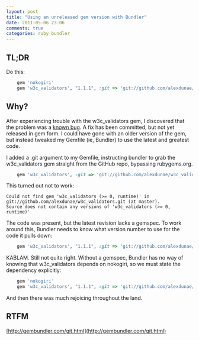 ```yaml
---
layout: post
title: "Using an unreleased gem version with Bundler"
date: 2011-05-06 23:06
comments: true
categories: ruby bundler
---
```

## TL;DR

Do this:

``` ruby
    gem 'nokogiri'
    gem 'w3c_validators', "1.1.1", :git => 'git://github.com/alexdunae/w3c_validators.git'
```
<!--more-->
## Why?

After experiencing trouble with the w3c_validators gem, I discovered that the problem was a [known bug](https://github.com/alexdunae/w3c_validators/issues/3).  A fix has been committed, but not yet released in gem form.  I could have gone with an older version of the gem, but instead tweaked my Gemfile (ie, Bundler) to use the latest and greatest code.

I added a :git argument to my Gemfile, instructing bundler to grab the w3c_validators gem straight from the GitHub repo, bypassing rubygems.org.

``` ruby
    gem 'w3c_validators', :git => 'git://github.com/alexdunae/w3c_validators.git'
```

This turned out not to work:

    Could not find gem 'w3c_validators (>= 0, runtime)' in 
    git://github.com/alexdunae/w3c_validators.git (at master).
    Source does not contain any versions of 'w3c_validators (>= 0, runtime)'

The code was present, but the latest revision lacks a gemspec.  To work around this, Bundler needs to know what version number to use for the code it pulls down:

``` ruby
    gem 'w3c_validators', "1.1.1", :git => 'git://github.com/alexdunae/w3c_validators.git'
```

KABLAM.  Still not quite right.  Without a gemspec, Bundler has no way of knowing that w3c_validators depends on nokogiri, so we must state the dependency explicitly:

``` ruby
    gem 'nokogiri'
    gem 'w3c_validators', "1.1.1", :git => 'git://github.com/alexdunae/w3c_validators.git'
```

And then there was much rejoicing throughout the land.

## RTFM

[http://gembundler.com/git.html](http://gembundler.com/git.html)
